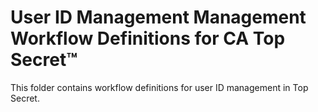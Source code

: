 # User ID Management Management Workflow Definitions for CA Top Secret™
This folder contains workflow definitions for user ID management in Top Secret.
